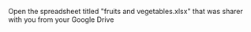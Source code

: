 

Open the spreadsheet titled "fruits and vegetables.xlsx" that was sharer with you from your Google Drive